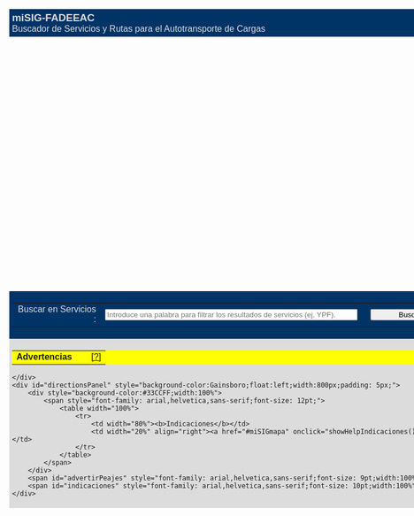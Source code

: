 <div style="background-color:#003366;width:800px;height:40px;padding: 5px;">
		<span style="color:Gainsboro; font-family: arial,helvetica,sans-serif;font-size: 14pt;"><b>miSIG-FADEEAC</b></span></br>
		<span style="color:Gainsboro; font-family: arial,helvetica,sans-serif;font-size: 12pt;">Buscador de Servicios y Rutas para el Autotransporte de Cargas</span>
	</div>
	<div style="position:relative;width:800px;height:450px;padding: 5px;">
		<div id="miSIGmapa" style="width:100%;height:100%;"></div>
	</div>
	<div id="Layers" style="background-color:#003366;width:800px;padding: 5px;float:left;">
		<div id="HelpLayers" style="float:left;display: none;">
			<span style="color:Gainsboro; font-family: arial,helvetica,sans-serif;font-size: 10pt;">
				<p>Puede seleccionar capas multiples del mismo rubro mateniendo presionado la tecla [Ctrl] al mismo tiempo que selecciona con el mouse.</p>
				<p>Para filtrar los resultados y rafinar su busqueda, use la casilla titulado <i>Buscar en Servicios en Ruta</i>, entrando las palabras claves que quiere buscar.</p>
			</span>
		</div>
		<span style="font-family: arial,helvetica,sans-serif;font-size: 10pt;">
		<table width="100%">
			<tr>
				<td width="20%" align="right"><span style="color:Gainsboro;">Buscar en Servicios : </span></td>
				<td width="60%"><input type="textbox" id="filtroServicios" placeholder="Introduce una palabra para filtrar los resultados de servicios (ej. YPF)." style="width:98.5%"></td>
				<td width="20%"><input type="button" value="Buscar" onclick="filtrarServicios(dbPOIimport)" style="width:100%"></td>
			</tr>
		</table>
		</span>
	</div>
	<div id="warningsPanel" style="background-color:Gainsboro;float:left;width:800px;padding: 5px;">
		<div style="background-color:#FFFF00;width:100%">
			<span style="font-family: arial,helvetica,sans-serif;font-size: 12pt;">
				<table width="100%">
					<tr>
						<td width="80%"><b>Advertencias</b></td>
						<td width="20%" align="right"><a href="#miSIGmapa" onclick="showHelpAdvertencias()">[?]</a></td>
					</tr>
				</table>
			</span>
		</div>
		
    </div>
    <div id="directionsPanel" style="background-color:Gainsboro;float:left;width:800px;padding: 5px;">
		<div style="background-color:#33CCFF;width:100%">
			<span style="font-family: arial,helvetica,sans-serif;font-size: 12pt;">
				<table width="100%">
					<tr>
						<td width="80%"><b>Indicaciones</b></td>
						<td width="20%" align="right"><a href="#miSIGmapa" onclick="showHelpIndicaciones()">[?]</a></td>
					</tr>
				</table>
			</span>
		</div>
		<span id="advertirPeajes" style="font-family: arial,helvetica,sans-serif;font-size: 9pt;width:100%"></span>
		<span id="indicaciones" style="font-family: arial,helvetica,sans-serif;font-size: 10pt;width:100%"></span>
    </div>
